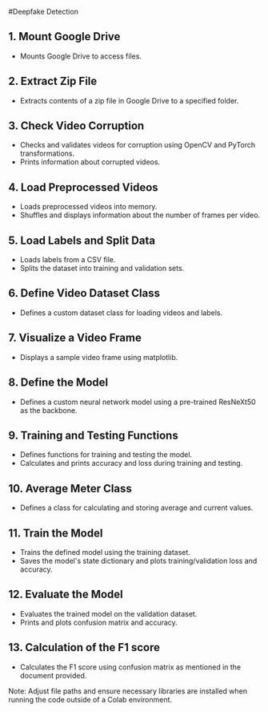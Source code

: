 #Deepfake Detection

## 1. Mount Google Drive
- Mounts Google Drive to access files.

## 2. Extract Zip File
- Extracts contents of a zip file in Google Drive to a specified folder.

## 3. Check Video Corruption
- Checks and validates videos for corruption using OpenCV and PyTorch transformations.
- Prints information about corrupted videos.

## 4. Load Preprocessed Videos
- Loads preprocessed videos into memory.
- Shuffles and displays information about the number of frames per video.

## 5. Load Labels and Split Data
- Loads labels from a CSV file.
- Splits the dataset into training and validation sets.

## 6. Define Video Dataset Class
- Defines a custom dataset class for loading videos and labels.

## 7. Visualize a Video Frame
- Displays a sample video frame using matplotlib.

## 8. Define the Model
- Defines a custom neural network model using a pre-trained ResNeXt50 as the backbone.

## 9. Training and Testing Functions
- Defines functions for training and testing the model.
- Calculates and prints accuracy and loss during training and testing.

## 10. Average Meter Class
- Defines a class for calculating and storing average and current values.

## 11. Train the Model
- Trains the defined model using the training dataset.
- Saves the model's state dictionary and plots training/validation loss and accuracy.

## 12. Evaluate the Model
- Evaluates the trained model on the validation dataset.
- Prints and plots confusion matrix and accuracy.

## 13. Calculation of the F1 score
- Calculates the F1 score using confusion matrix as mentioned in the document provided.

Note: Adjust file paths and ensure necessary libraries are installed when running the code outside of a Colab environment.
